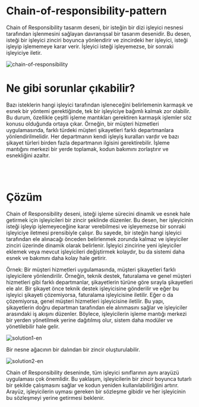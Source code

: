 # Chain-of-responsibility-pattern
Chain of Responsibility tasarım deseni, bir isteğin bir dizi işleyici nesnesi tarafından işlenmesini sağlayan davranışsal bir tasarım desenidir. Bu desen, isteği bir işleyici zinciri boyunca yönlendirir ve zincirdeki her işleyici, isteği işleyip işlememeye karar verir. İşleyici isteği işleyemezse, bir sonraki işleyiciye iletir.

![chain-of-responsibility](https://github.com/user-attachments/assets/cef8463d-64ba-45dd-a388-5797e28cf0a0)

<h1>Ne gibi sorunlar çıkabilir?</h1>
<p>Bazı isteklerin hangi işleyici tarafından işleneceğini belirlemenin karmaşık ve esnek bir yöntemi gerektiğinde, tek bir işleyiciye bağımlı kalmak zor olabilir. Bu durum, özellikle çeşitli işleme mantıkları gerektiren karmaşık işlemler söz konusu olduğunda ortaya çıkar. Örneğin, bir müşteri hizmetleri uygulamasında, farklı türdeki müşteri şikayetleri farklı departmanlara yönlendirilmelidir. Her departmanın kendi işleyiş kuralları vardır ve bazı şikayet türleri birden fazla departmanın ilgisini gerektirebilir. İşleme mantığını merkezi bir yerde toplamak, kodun bakımını zorlaştırır ve esnekliğini azaltır.</p>
<br/><br/>
<h1>Çözüm</h1>
<p>Chain of Responsibility deseni, isteği işleme sürecini dinamik ve esnek hale getirmek için işleyicileri bir zincir şeklinde düzenler. Bu desen, her işleyicinin isteği işleyip işlemeyeceğine karar verebilmesi ve işleyemezse bir sonraki işleyiciye iletmesi prensibiyle çalışır. Bu sayede, bir isteğin hangi işleyici tarafından ele alınacağı önceden belirlenmek zorunda kalmaz ve işleyiciler zinciri üzerinde dinamik olarak belirlenir. İşleyici zincirine yeni işleyiciler eklemek veya mevcut işleyicileri değiştirmek kolaydır, bu da sistemi daha esnek ve bakımını daha kolay hale getirir.

Örnek:
Bir müşteri hizmetleri uygulamasında, müşteri şikayetleri farklı işleyicilere yönlendirilir. Örneğin, teknik destek, faturalama ve genel müşteri hizmetleri gibi farklı departmanlar, şikayetlerin türüne göre sırayla şikayetleri ele alır. Bir şikayet önce teknik destek işleyicisine gönderilir ve eğer bu işleyici şikayeti çözemiyorsa, faturalama işleyicisine iletilir. Eğer o da çözemiyorsa, genel müşteri hizmetleri işleyicisine iletilir. Bu yapı, şikayetlerin doğru departman tarafından ele alınmasını sağlar ve işleyiciler arasındaki iş akışını düzenler. Böylece, işleyicilerin işleme mantığı merkezi bir yerden yönetilmek yerine dağıtılmış olur, sistem daha modüler ve yönetilebilir hale gelir.</p>

![solution1-en](https://github.com/user-attachments/assets/ae27103d-2c82-4ceb-905b-fb98cdd053fb)

Bir nesne ağacının bir dalından bir zincir oluşturulabilir.

![solution2-en](https://github.com/user-attachments/assets/8ed204d1-993e-4cf8-9a1b-20531906a219)

Chain of Responsibility deseninde, tüm işleyici sınıflarının aynı arayüzü uygulaması çok önemlidir. Bu yaklaşım, işleyicilerin bir zincir boyunca tutarlı bir şekilde çalışmasını sağlar ve kodun yeniden kullanılabilirliğini artırır. Arayüz, işleyicilerin uyması gereken bir sözleşme gibidir ve her işleyicinin bu sözleşmeyi yerine getirmesi beklenir.



